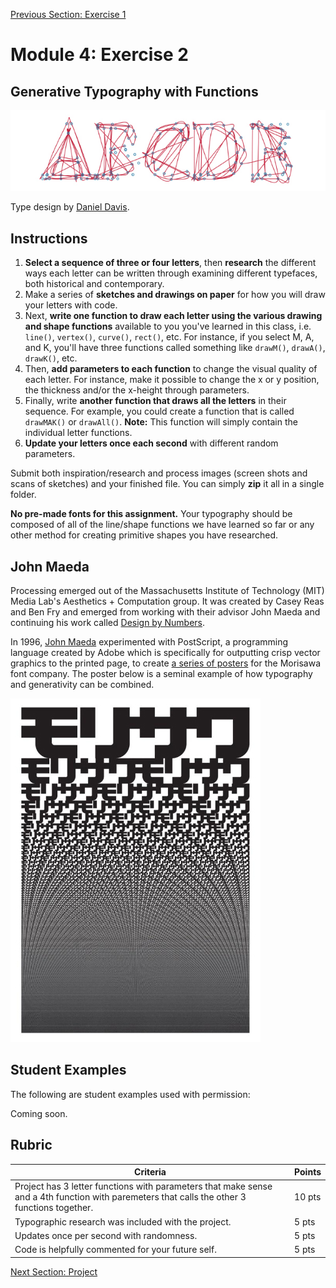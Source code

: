 [Previous Section: Exercise 1](2_EXERCISE.md)

# Module 4: Exercise 2

## Generative Typography with Functions

![Daniel_Davis](images/Daniel_Davis.jpg)

Type design by [Daniel Davis](https://www.danieldavis.com/parametric-typography/).

## Instructions

1. **Select a sequence of three or four letters**, then **research** the different ways each letter can be written through examining different typefaces, both historical and contemporary.
2. Make a series of **sketches and drawings on paper** for how you will draw your letters with code.
3. Next, **write one function to draw each letter using the various drawing and shape functions** available to you you've learned in this class, i.e. `line()`, `vertex()`, `curve()`, `rect()`, etc. For instance, if you select M, A, and K, you'll have three functions called something like `drawM()`, `drawA()`, `drawK()`, etc.
4. Then, **add parameters to each function** to change the visual quality of each letter. For instance, make it possible to change the x or y position, the thickness and/or the x-height through  parameters.
5. Finally, write **another function that draws all the letters** in their sequence. For example, you could create a function that is called `drawMAK()` or `drawAll()`. **Note:** This function will simply contain the individual letter functions.
6. **Update your letters once each second** with different random parameters.

Submit both inspiration/research and process images (screen shots and scans of sketches) and your finished file. You can simply **zip** it all in a single folder.

**No pre-made fonts for this assignment.** Your typography should be composed of all of the line/shape functions we have learned so far or any other method for creating primitive shapes you have researched.

## John Maeda

Processing emerged out of the Massachusetts Institute of Technology (MIT) Media Lab's Aesthetics + Computation group. It was created by Casey Reas and Ben Fry and emerged from working with their advisor John Maeda and continuing his work called [Design by Numbers](https://en.wikipedia.org/wiki/Design_By_Numbers).

In 1996, [John Maeda](https://maedastudio.com/) experimented with PostScript, a programming language created by Adobe which is specifically for outputting crisp vector graphics to the printed page, to create [a series of posters](https://maedastudio.com/morisawa-10-2016/) for the Morisawa font company. The poster below is a seminal example of how typography and generativity can be combined.

![John_Maeda](images/John_Maeda.jpg)

## Student Examples

The following are student examples used with permission:

Coming soon.

## Rubric

| Criteria                                                     | Points |
| ------------------------------------------------------------ | ------ |
| Project has 3 letter functions with parameters that make sense and a 4th function with paremeters that calls the other 3 functions together. | 10 pts |
| Typographic research was included with the project.          | 5 pts  |
| Updates once per second with randomness.                     | 5 pts  |
| Code is helpfully commented for your future self.            | 5 pts  |

[Next Section: Project](4_PROJECT.md)

